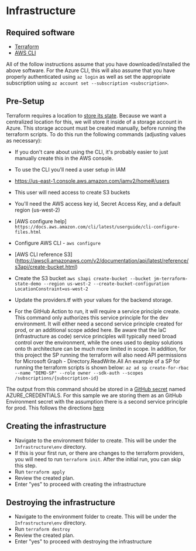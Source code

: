 # Infrastructure

## Required software
- [Terraform](https://www.terraform.io/downloads.html)
- [AWS CLI](https://docs.aws.amazon.com/cli/latest/userguide/getting-started-install.html)

All of the follow instructions assume that you have downloaded/installed the above software.
For the Azure CLI, this will also assume that you have properly authenticated using `az login` as well as set the appropriate subscription using `az account set --subscription <subscription>`.

## Pre-Setup
Terraform requires a location to [store its state](https://www.terraform.io/docs/language/state/index.html). Because we want a centralized location for this, we will store it inside of a storage account in Azure. This storage account must be created manually, before running the terraform scripts.
To do this run the following commands (adjusting values as necessary):
- If you don't care about using the CLI, it's probably easier to just manually create this in the AWS console.
- To use the CLI you'll need a user setup in IAM
- https://us-east-1.console.aws.amazon.com/iamv2/home#/users
- This user will need access to create S3 buckets
- You'll need the AWS access key id, Secret Access Key, and a default region (us-west-2)
- [AWS configure help] `https://docs.aws.amazon.com/cli/latest/userguide/cli-configure-files.html`
- Configure AWS CLI - `aws configure`
- [AWS CLI reference S3] (https://awscli.amazonaws.com/v2/documentation/api/latest/reference/s3api/create-bucket.html)
- Create the S3 bucket `aws s3api create-bucket --bucket jm-terraform-state-demo --region us-west-2 --create-bucket-configuration LocationConstraint=us-west-2`

- Update the providers.tf with your values for the backend storage.
- For the GitHub Action to run, it will require a service principle create. This command only authorizes this service principle for the dev environment. It will either need a second service principle created for prod, or an additional scope added here. Be aware that the IaC (infrastructure as code) service principles will typically need broad control over the environment, while the ones used to deploy solutions onto th architecture can be much more limited in scope. In addition, for this project the SP running the terraform will also need API permissions for Microsoft Graph - Directory.ReadWrite.All An example of a SP for running the terraform scripts is shown below:
`az ad sp create-for-rbac --name "DEMO-SP" --role owner --sdk-auth --scopes /subscriptions/{subscription-id}`

The output from this command should be stored in a [GitHub secret](https://docs.github.com/en/actions/security-guides/encrypted-secrets) named AZURE_CREDENTIALS. For this sample we are storing them as an GitHub Environment secret with the assumption there is a second service principle for prod. This follows the directions [here](https://github.com/marketplace/actions/azure-cli-action#configure-azure-credentials-as-github-secret)

## Creating the infrastructure
- Navigate to the environment folder to create. This will be under the `Infrastructure\env` directory.
- If this is your first run, or there are changes to the terraform providers, you will need to run `terraform init`. After the initial run, you can skip this step.
- Run `terraform apply`
- Review the created plan.
- Enter "yes" to proceed with creating the infrastructure

## Destroying the infrastructure
- Navigate to the environment folder to create. This will be under the `Infrastructure\env` directory.
- Run `terraform destroy`
- Review the created plan.
- Enter "yes" to proceed with destroying the infrastructure